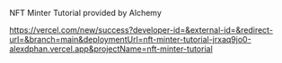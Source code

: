 NFT Minter Tutorial provided by Alchemy

https://vercel.com/new/success?developer-id=&external-id=&redirect-url=&branch=main&deploymentUrl=nft-minter-tutorial-jrxaq9jo0-alexdphan.vercel.app&projectName=nft-minter-tutorial

